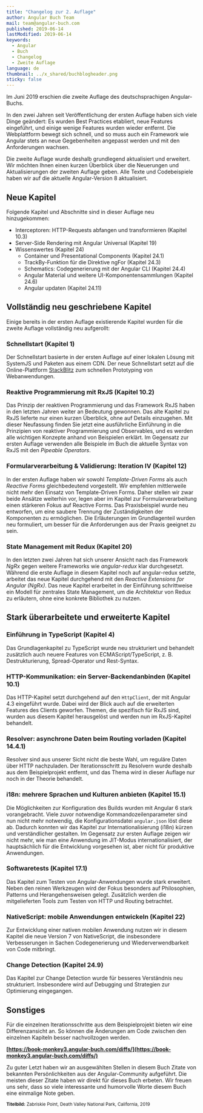 ```yaml
---
title: "Changelog zur 2. Auflage"
author: Angular Buch Team
mail: team@angular-buch.com
published: 2019-06-14
lastModified: 2019-06-14
keywords:
  - Angular
  - Buch
  - Changelog
  - Zweite Auflage
language: de
thumbnail: ../x_shared/buchblogheader.png
sticky: false
---
```


Im Juni 2019 erschien die zweite Auflage des deutschsprachigen Angular-Buchs.

In den zwei Jahren seit Veröffentlichung der ersten Auflage haben sich viele Dinge geändert:
Es wurden Best Practices etabliert, neue Features eingeführt, und einige wenige Features wurden wieder entfernt.
Die Webplattform bewegt sich schnell, und so muss auch ein Framework wie Angular stets an neue Gegebenheiten angepasst werden und mit den Anforderungen wachsen.

Die zweite Auflage wurde deshalb grundlegend aktualisiert und erweitert.
Wir möchten Ihnen einen kurzen Überblick über die Neuerungen und Aktualisierungen der zweiten Auflage geben.
Alle Texte und Codebeispiele haben wir auf die aktuelle Angular-Version 8 aktualisiert.

## Neue Kapitel

Folgende Kapitel und Abschnitte sind in dieser Auflage neu hinzugekommen:

* Interceptoren: HTTP-Requests abfangen und transformieren (Kapitel 10.3)
* Server-Side Rendering mit Angular Universal (Kapitel 19)
* Wissenswertes (Kapitel 24)
  * Container und Presentational Components (Kapitel 24.1)
  * TrackBy-Funktion für die Direktive ngFor (Kapitel 24.3)
  * Schematics: Codegenerierung mit der Angular CLI (Kapitel 24.4)
  * Angular Material und weitere UI-Komponentensammlungen (Kapitel 24.6)
  * Angular updaten (Kapitel 24.11)


## Vollständig neu geschriebene Kapitel

Einige bereits in der ersten Auflage existierende Kapitel wurden für die zweite Auflage vollständig neu aufgerollt:

### Schnellstart (Kapitel 1)
Der Schnellstart basierte in der ersten Auflage auf einer lokalen Lösung mit SystemJS und Paketen aus einem CDN. Der neue Schnellstart setzt auf die Online-Plattform [StackBlitz](https://stackblitz.com) zum schnellen Prototyping von Webanwendungen.

### Reaktive Programmierung mit RxJS (Kapitel 10.2)
Das Prinzip der reaktiven Programmierung und das Framework RxJS haben in den letzten Jahren weiter an Bedeutung gewonnen. Das alte Kapitel zu RxJS lieferte nur einen kurzen Überblick, ohne auf Details einzugehen. Mit dieser Neufassung finden Sie jetzt eine ausführliche Einführung in die Prinzipien von reaktiver Programmierung und Observables, und es werden alle wichtigen Konzepte anhand von Beispielen erklärt. Im Gegensatz zur ersten Auflage verwenden alle Beispiele im Buch die aktuelle Syntax von RxJS mit den *Pipeable Operators*.

### Formularverarbeitung & Validierung: Iteration IV (Kapitel 12)
In der ersten Auflage haben wir sowohl *Template-Driven Forms* als auch *Reactive Forms* gleichbedeutend vorgestellt. Wir empfehlen mittlerweile nicht mehr den Einsatz von Template-Driven Forms. Daher stellen wir zwar beide Ansätze weiterhin vor, legen aber im Kapitel zur Formularverarbeitung einen stärkeren Fokus auf Reactive Forms. Das Praxisbeispiel wurde neu entworfen, um eine saubere Trennung der Zuständigkeiten der Komponenten zu ermöglichen. Die Erläuterungen im Grundlagenteil wurden neu formuliert, um besser für die Anforderungen aus der Praxis geeignet zu sein.

### State Management mit Redux (Kapitel 20)
In den letzten zwei Jahren hat sich unserer Ansicht nach das Framework *NgRx* gegen weitere Frameworks wie *angular-redux* klar durchgesetzt. Während die erste Auflage in diesem Kapitel noch auf angular-redux setzte, arbeitet das neue Kapitel durchgehend mit den *Reactive Extensions for Angular (NgRx)*. Das neue Kapitel erarbeitet in der Einführung schrittweise ein Modell für zentrales State Management, um die Architektur von Redux zu erläutern, ohne eine konkrete Bibliothek zu nutzen.


## Stark überarbeitete und erweiterte Kapitel

### Einführung in TypeScript (Kapitel 4)
Das Grundlagenkapitel zu TypeScript wurde neu strukturiert und behandelt zusätzlich auch neuere Features von ECMAScript/TypeScript, z. B. Destrukturierung, Spread-Operator und Rest-Syntax.

### HTTP-Kommunikation: ein Server-Backendanbinden (Kapitel 10.1)
Das HTTP-Kapitel setzt durchgehend auf den `HttpClient`, der mit Angular 4.3 eingeführt wurde.
Dabei wird der Blick auch auf die erweiterten Features des Clients geworfen. Themen, die spezifisch für RxJS sind, wurden aus diesem Kapitel herausgelöst und werden nun im RxJS-Kapitel behandelt.

### Resolver: asynchrone Daten beim Routing vorladen (Kapitel 14.4.1)
Resolver sind aus unserer Sicht nicht die beste Wahl, um reguläre Daten über HTTP nachzuladen. Der Iterationsschritt zu Resolvern wurde deshalb aus dem Beispielprojekt entfernt, und das Thema wird in dieser Auflage nur noch in der Theorie behandelt.

### i18n: mehrere Sprachen und Kulturen anbieten (Kapitel 15.1)
Die Möglichkeiten zur Konfiguration des Builds wurden mit Angular 6 stark vorangebracht.
Viele zuvor notwendige Kommandozeilenparameter sind nun nicht mehr notwendig, die Konfigurationsdatei `angular.json` löst diese ab. Dadurch konnten wir das Kapitel zur Internationalisierung (i18n) kürzen und verständlicher gestalten. Im Gegensatz zur ersten Auflage zeigen wir nicht mehr, wie man eine Anwendung im JIT-Modus internationalisiert, der hauptsächlich für die Entwicklung vorgesehen ist, aber nicht für produktive Anwendungen.

### Softwaretests (Kapitel 17.1)
Das Kapitel zum Testen von Angular-Anwendungen wurde stark erweitert. Neben den reinen Werkzeugen wird der Fokus besonders auf Philosophien, Patterns und Herangehensweisen gelegt. Zusätzlich werden die mitgelieferten Tools zum Testen von HTTP und Routing betrachtet.

### NativeScript: mobile Anwendungen entwickeln (Kapitel 22)
Zur Entwicklung einer nativen mobilen Anwendung nutzen wir in diesem Kapitel die neue Version 7 von NativeScript, die insbesondere Verbesserungen in Sachen Codegenerierung und Wiederverwendbarkeit von Code mitbringt.

### Change Detection (Kapitel 24.9)
Das Kapitel zur Change Detection wurde für besseres Verständnis neu strukturiert. Insbesondere wird auf Debugging und Strategien zur Optimierung eingegangen.


## Sonstiges

Für die einzelnen Iterationsschritte aus dem Beispielprojekt bieten wir eine Differenzansicht an. So können die Änderungen am Code zwischen den einzelnen Kapiteln besser nachvollzogen werden. 

**[https://book-monkey3.angular-buch.com/diffs/](https://book-monkey3.angular-buch.com/diffs/)**

Zu guter Letzt haben wir an ausgewählten Stellen in diesem Buch Zitate von bekannten Persönlichkeiten aus der Angular-Community aufgeführt.
Die meisten dieser Zitate haben wir direkt für dieses Buch erbeten.
Wir freuen uns sehr, dass so viele interessante und humorvolle Worte diesem Buch eine einmalige Note geben.


<small>**Titelbild:** Zabriskie Point, Death Valley National Park, California, 2019</small>
